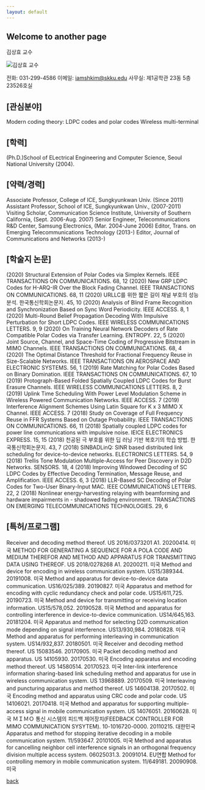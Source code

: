```yaml
---
layout: default
---
```


## Welcome to another page


김상효 교수

![김상효 교수](https://ice.skku.edu/_attach/professor/EGcvfBppaXBFCkuRshkm.jpg)

전화: 031-299-4586
이메일: iamshkim@skku.edu
사무실: 제1공학관 23동 5층 23526호실

## [관심분야]
Modern coding theory: LDPC codes and polar codes Wireless multi-terminal

## [학력]
(Ph.D.)School of ELectrical Engineering and Computer Science, Seoul National University (2004).

## [약력/경력]
Associate Professor, College of ICE, Sungkyunkwan Univ. (Since 2011)
Assistant Professor, School of ICE, Sungkyunkwan Univ., (2007-2011)
Visiting Scholar, Communication Science Institute, University of Southern California, (Sept. 2006-Aug. 2007)
Senior Engineer, Telecommunications R&D Center, Samsung Electronics, (Mar. 2004-June 2006)
Editor, Trans. on Emerging Telecommunications Technology (2013-)
Editor, Journal of Communications and Networks (2013-)

## [학술지 논문]
(2020)  Structural Extension of Polar Codes via Simplex Kernels.  IEEE TRANSACTIONS ON COMMUNICATIONS.  68,  12
(2020)  New GRP LDPC Codes for H-ARQ-IR Over the Block Fading Channel.  IEEE TRANSACTIONS ON COMMUNICATIONS.  68,  11
(2020)  URLLC를 위한 짧은 길이 채널 부호의 성능 분석.  한국통신학회논문지.  45,  10
(2020)  Analysis of Blind Frame Recognition and Synchronization Based on Sync Word Periodicity.  IEEE ACCESS.  8,  1
(2020)  Multi-Round Belief Propagation Decoding With Impulsive Perturbation for Short LDPC Codes.  IEEE WIRELESS COMMUNICATIONS LETTERS.  9,  9
(2020)  On Training Neural Network Decoders of Rate Compatible Polar Codes via Transfer Learning.  ENTROPY.  22,  5
(2020)  Joint Source, Channel, and Space-Time Coding of Progressive Bitstream in MIMO Channels.  IEEE TRANSACTIONS ON COMMUNICATIONS.  68,  4
(2020)  The Optimal Distance Threshold for Fractional Frequency Reuse in Size-Scalable Networks.  IEEE TRANSACTIONS ON AEROSPACE AND ELECTRONIC SYSTEMS.  56,  1
(2019)  Rate Matching for Polar Codes Based on Binary Domination.  IEEE TRANSACTIONS ON COMMUNICATIONS.  67,  10
(2019)  Protograph-Based Folded Spatially Coupled LDPC Codes for Burst Erasure Channels.  IEEE WIRELESS COMMUNICATIONS LETTERS.  8,  2
(2019)  Uplink Time Scheduling With Power Level Modulation Scheme in Wireless Powered Communication Networks.  IEEE ACCESS.  7
(2019)  Interference Alignment Schemes Using Latin Square for K x 3 MIMO X Channel.  IEEE ACCESS.  7
(2018)  Study on Coverage of Full Frequency Reuse in FFR Systems Based on Outage Probability.  IEEE TRANSACTIONS ON COMMUNICATIONS.  66,  11
(2018)  Spatially coupled LDPC codes for power line communications with impulsive noise.  IEICE ELECTRONICS EXPRESS.  15,  15
(2018)  천공된 극 부호를 위한 딥 러닝 기반 복호기의 학습 방법.  한국통신학회논문지.  43,  7
(2018)  SINBADLinQ: SINR based distributed link scheduling for device-to-device networks.  ELECTRONICS LETTERS.  54,  9
(2018)  Trellis Tone Modulation Multiple-Access for Peer Discovery in D2D Networks.  SENSORS.  18,  4
(2018)  Improving Windowed Decoding of SC LDPC Codes by Effective Decoding Termination, Message Reuse, and Amplification.  IEEE ACCESS.  6,  3
(2018)  LLR-Based SC Decoding of Polar Codes for Two-User Binary-Input MAC.  IEEE COMMUNICATIONS LETTERS.  22,  2
(2018)  Nonlinear energy-harvesting relaying with beamforming and hardware impairments in <it>-</it> shadowed fading environment.  TRANSACTIONS ON EMERGING TELECOMMUNICATIONS TECHNOLOGIES.  29,  6

## [특허/프로그램]
Receiver and decoding method thereof.  US 2016/0373201 A1.  20200414.  미국
METHOD FOR GENERATING A SEQUENCE FOR A POLA CODE AND MEDIUM THEREFOR AND METHOD AND APPARATUS FOR TRANSMITTING DATA USING THEREOF.  US 2018/0278268 A1.  20200211.  미국
Method and device for encoding in wireless communication system.  US15/389344.  20191008.  미국
Method and apparatus for device-to-device data communication.  US16/025/389.  20190827.  미국
Apparatus and method for encoding with cyclic redundancy check and polar code.  US15/611,725.  20190723.  미국
Method and device for transmitting or receiving location information.  US15/578,052.  20190528.  미국
Method and apparatus for controlling interference in device-to-device communication.  US14/645,163.  20181204.  미국
Apparatus and method for selecting D2D communication mode depending on signal interference.  US13/930,984.  20180828.  미국
Method and apparatus for performing interleaving in communication system.  US14/932,837.  20180501.  미국
Receiver and decoding method thereof.  US 15083546.  20170905.  미국
Packet decoding method and apparatus.  US 14105930.  20170530.  미국
Encoding apparatus and encoding method thereof.  US 14580514.  20170523.  미국
Inter-link interference information sharing-based link scheduling method and apparatus for use in wireless communication system.  US 13968889.  20170509.  미국
Interleaving and puncturing apparatus and method thereof.  US 14604138.  20170502.  미국
Encoding method and apparatus using CRC code and polar code.  US 14106021.  20170418.  미국
Method and apparatus for supporting multiple-access signal in mobile communication system.  US 14076051.  20160628.  미국
ＭＩＭＯ 통신 시스템의 피드백 제어장치(FEEDBACK CONTROLLER FOR MIMO COMMUNICATION SYSYTEM).  10-1016720-0000.  20110215.  대한민국
Apparatus and method for stopping iterative decoding in a mobile communication system.  11/593647.  20101005.  미국
Method and apparatus for cancelling neighbor cell interference signals in an orthogonal frequency division multiple access system.  06025031.3.  20091014.  EU연합
Method for controlling memory in mobile communication system.  11/649181.  20090908.  미국


[back](./)
